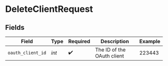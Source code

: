 # DeleteClientRequest


## Fields

| Field                      | Type                       | Required                   | Description                | Example                    |
| -------------------------- | -------------------------- | -------------------------- | -------------------------- | -------------------------- |
| `oauth_client_id`          | *int*                      | :heavy_check_mark:         | The ID of the OAuth client | 223443                     |